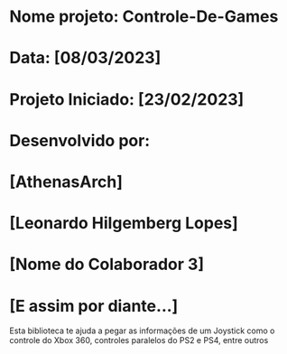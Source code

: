# Nome projeto: Controle-De-Games
# Data: [08/03/2023]
# Projeto Iniciado: [23/02/2023]
# Desenvolvido por:
# [AthenasArch]
# [Leonardo Hilgemberg Lopes]
# [Nome do Colaborador 3]
# [E assim por diante...]


Esta biblioteca te ajuda a pegar as informações de um Joystick como o controle do Xbox 360, controles paralelos do PS2 e PS4, entre outros
